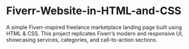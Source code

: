 # Fiverr-Website-in-HTML-and-CSS
A simple Fiverr-inspired freelance marketplace landing page built using HTML &amp; CSS. This project replicates Fiverr’s modern and responsive UI, showcasing services, categories, and call-to-action sections.
